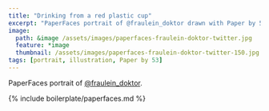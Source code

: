 ```yaml
---
title: "Drinking from a red plastic cup"
excerpt: "PaperFaces portrait of @fraulein_doktor drawn with Paper by 53 on an iPad."
image: 
  path: &image /assets/images/paperfaces-fraulein-doktor-twitter.jpg 
  feature: *image
  thumbnail: /assets/images/paperfaces-fraulein-doktor-twitter-150.jpg
tags: [portrait, illustration, Paper by 53]
---
```


PaperFaces portrait of [@fraulein_doktor](http://twitter.com/fraulein_doktor).

{% include boilerplate/paperfaces.md %}
